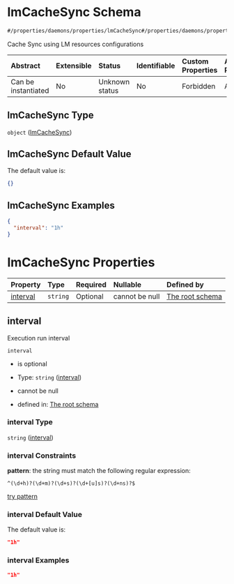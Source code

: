 # lmCacheSync Schema

```txt
#/properties/daemons/properties/lmCacheSync#/properties/daemons/properties/lmCacheSync
```

Cache Sync using LM resources configurations

| Abstract            | Extensible | Status         | Identifiable | Custom Properties | Additional Properties | Access Restrictions | Defined In                                                        |
| :------------------ | :--------- | :------------- | :----------- | :---------------- | :-------------------- | :------------------ | :---------------------------------------------------------------- |
| Can be instantiated | No         | Unknown status | No           | Forbidden         | Allowed               | none                | [values.schema.json\*](values.schema.json "open original schema") |

## lmCacheSync Type

`object` ([lmCacheSync](values-properties-daemons-properties-lmcachesync.md))

## lmCacheSync Default Value

The default value is:

```json
{}
```

## lmCacheSync Examples

```json
{
  "interval": "1h"
}
```

# lmCacheSync Properties

| Property              | Type     | Required | Nullable       | Defined by                                                                                                                                                                                                                  |
| :-------------------- | :------- | :------- | :------------- | :-------------------------------------------------------------------------------------------------------------------------------------------------------------------------------------------------------------------------- |
| [interval](#interval) | `string` | Optional | cannot be null | [The root schema](values-properties-daemons-properties-lmcachesync-properties-interval.md "#/properties/daemons/properties/lmCacheSync/properties/interval#/properties/daemons/properties/lmCacheSync/properties/interval") |

## interval

Execution run interval

`interval`

*   is optional

*   Type: `string` ([interval](values-properties-daemons-properties-lmcachesync-properties-interval.md))

*   cannot be null

*   defined in: [The root schema](values-properties-daemons-properties-lmcachesync-properties-interval.md "#/properties/daemons/properties/lmCacheSync/properties/interval#/properties/daemons/properties/lmCacheSync/properties/interval")

### interval Type

`string` ([interval](values-properties-daemons-properties-lmcachesync-properties-interval.md))

### interval Constraints

**pattern**: the string must match the following regular expression:&#x20;

```regexp
^(\d+h)?(\d+m)?(\d+s)?(\d+[u]s)?(\d+ns)?$
```

[try pattern](https://regexr.com/?expression=%5E\(%5Cd%2Bh\)%3F\(%5Cd%2Bm\)%3F\(%5Cd%2Bs\)%3F\(%5Cd%2B%5Bu%5Ds\)%3F\(%5Cd%2Bns\)%3F%24 "try regular expression with regexr.com")

### interval Default Value

The default value is:

```json
"1h"
```

### interval Examples

```json
"1h"
```

